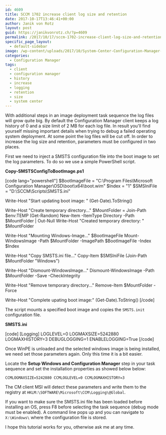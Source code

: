 ```yaml
---
id: 4609
title: SCCM 1702 increase client log size and retention
date: 2017-10-17T13:46:41+00:00
author: Janik von Rotz
layout: post
guid: https://janikvonrotz.ch/?p=4609
permalink: /2017/10/17/sccm-1702-increase-client-log-size-and-retention/
specific_page_layout:
  - default-sidebar
image: /wp-content/uploads/2017/10/System-Center-Configuration-Manager-Logo.jpg
categories:
  - Configuration Manager
tags:
  - client
  - configuration manager
  - history
  - increase
  - logging
  - retention
  - size
  - system center
---
```

With additional steps in an image deployment task sequence the log files will grow quite big. By default the Configuration Manager client keeps a log history of 0 and a size limit of 2 MB for each log file. In result you'll find yourself missing important details when trying to debug a failed operating system deployment. At some point the log files will be cut off. In order to increase the log size and retention, parameters must be configured in two places.
<!--more-->

First we need to inject a SMSTS configuration file into the boot image to set the log parameters. To do so we use a simple PowerShell script.

**Copy-SMSTSConfigToBootImage.ps1**

[code lang="powershell"]
$BootImageFile = &quot;C:\Program Files\Microsoft Configuration Manager\OSD\boot\x64\boot.wim&quot;
$Index = &quot;1&quot;
$SMSIniFile = &quot;D:\SCCM\Scripts\SMSTS.ini&quot;

Write-Host &quot;Start updating boot image: &quot; (Get-Date).ToString()

Write-Host &quot;Create temporary directory...&quot;
$MountFolder = Join-Path $env:TEMP (Get-Random)
New-Item -ItemType Directory -Path $MountFolder | Out-Null
Write-Host &quot;Created temporary directory: &quot; $MountFolder

Write-Host &quot;Mounting Windows-Image...&quot; $BootImageFile
Mount-WindowsImage -Path $MountFolder -ImagePath $BootImageFile -Index $Index

Write-Host &quot;Copy SMSTS.ini file...&quot;
Copy-Item $SMSIniFile (Join-Path $MountFolder &quot;Windows&quot;)

Write-Host &quot;Dismount-WindowsImage...&quot;
Dismount-WindowsImage -Path $MountFolder -Save -CheckIntegrity

Write-Host &quot;Remove temporary directory...&quot;
Remove-Item $MountFolder -Force

Write-Host &quot;Complete upating boot image:&quot; (Get-Date).ToString()
[/code]

The script mounts a specified boot image and copies the `SMSTS.init` configuration file.

**SMSTS.ini**

[code]
[Logging]
LOGLEVEL=0
LOGMAXSIZE=5242880
LOGMAXHISTORY=3
DEBUGLOGGING=1
ENABLELOGGING=True
[/code]

Once WinPE is unloaded and the selected windows image is being installed, we need set those parameters again. Only this time it is a bit easier.

Locate the **Setup Windows and Configuration Manager** step in your task sequence and set the installation properties as showed below below:

    CCMLOGMAXSIZE=5242880 CCMLOGLEVEL=0 CCMLOGMAXHISTORY=3

The CM client MSI will detect these parameters and write them to the registry at `HKLM:\SOFTWARE\Microsoft\CCM\Logging\@Global`.

If you want to make sure the SMSTS.ini file has been loaded before installing an OS, press F8 before selecting the task sequence (debug mode must be enabled). A command line pops up and you can navigate to `X:\Windows\` where the configuration file is stored.

I hope this tutorial works for you, otherwise ask me at any time.